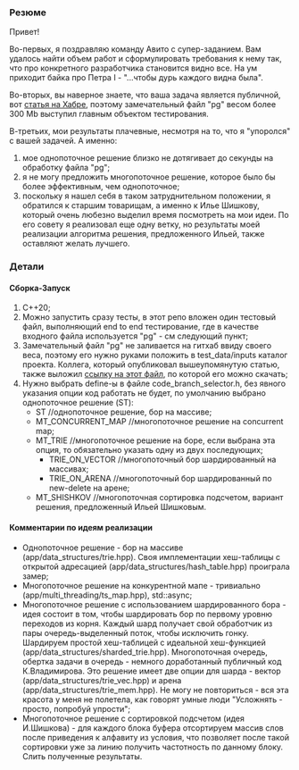 ### Резюме 
Привет! 

Во-первых, я поздравляю команду Авито с супер-заданием. Вам удалось найти объем работ и сформулировать требования к нему так, что про конкретного разработчика становится видно все. На ум приходит байка про Петра I - "...чтобы дурь каждого видна была".

Во-вторых, вы наверное знаете, что ваша задача является публичной, вот [статья на Хабре](https://habr.com/en/articles/575108/ "статья на Хабре"), поэтому замечательный файл "pg" весом более 300 Mb выступил главным объектом тестирования.

В-третьих, мои результаты плачевные, несмотря на то, что я "упоролся" с вашей задачей. А именно: 
1) мое однопоточное решение близко не дотягивает до секунды на обработку файла "pg";
2) я не могу предложить многопоточное решение, которое было бы более эффективным, чем однопоточное;
3) поскольку я нашел себя в таком затруднительном положении, я обратился к старшим товарищам, а именно к Илье Шишкову, который очень любезно выделил время посмотреть на мои идеи. По его совету я реализовал еще одну ветку, но результаты моей реализации алгоритма решения, предложенного Ильей, также оставляют желать лучшего.

### Детали
#### Сборка-Запуск
1) С++20;
2) Можно запустить сразу тесты, в этот репо вложен один тестовый файл, выполняющий end to end тестирование, где в качестве входного файла используется "pg" - см следующий пункт;
3) Замечательный файл "pg" не заливается на гитхаб ввиду своего веса, поэтому его нужно руками положить в test_data/inputs каталог проекта. Коллега, который опубликовал вышеупомянутую статью, также выложил [ссылку на этот файл](https://disk.yandex.ru/d/mOY5CrveIAOtnQ), по которой его можно скачать;
4) Нужно выбрать define-ы в файле code_branch_selector.h, без явного указания опции код работать не будет, по умолчанию выбрано однопоточное решение (ST):
   * ST //однопоточное решение, бор на массиве;
   * MT_CONCURRENT_MAP //многопоточное решение на concurrent map;
   * MT_TRIE //многопоточное решение на боре, если выбрана эта опция, то обязательно указать одну из двух последующих;
     * TRIE_ON_VECTOR //многопоточный бор шардированный на массивах;
     * TRIE_ON_ARENA //многопоточный бор шардированный по new-delete на арене;
   * MT_SHISHKOV //многопоточная сортировка подсчетом, вариант решения, предложенный Ильей Шишковым.

#### Комментарии по идеям реализации
* Однопоточное решение - бор на массиве (app/data_structures/trie.hpp). Своя имплементации хеш-таблицы с открытой адресацией (app/data_structures/hash_table.hpp) проиграла замер;
* Многопоточное решение на конкурентной мапе - тривиально (app/multi_threading/ts_map.hpp), std::async;
* Многопоточное решение с использованием шардированного бора - идея состоит в том, чтобы шардировать бор по первому уровню переходов из корня. Каждый шард получает свой обработчик из пары очередь-выделенный поток, чтобы исключить гонку. Шардируем простой хеш-таблицей с идеальной хеш-функцией (app/data_structures/sharded_trie.hpp). Многопоточная очередь, обертка задачи в очередь - немного доработанный публичный код К.Владимирова. Это решение имеет две опции для шарда - вектор (app/data_structures/trie_vec.hpp) и арена (app/data_structures/trie_mem.hpp). Не могу не повториться - вся эта красота у меня не полетела, как говорят умные люди "Усложнять - просто, попробуй упрости"; 
* Многопоточное решение с сортировкой подсчетом (идея И.Шишкова) - для каждого блока буфера отсортируем массив слов после приведения к алфавиту из условия, что позволяет после такой сортировки уже за линию получить частотность по данному блоку. Слить полученные результаты.

